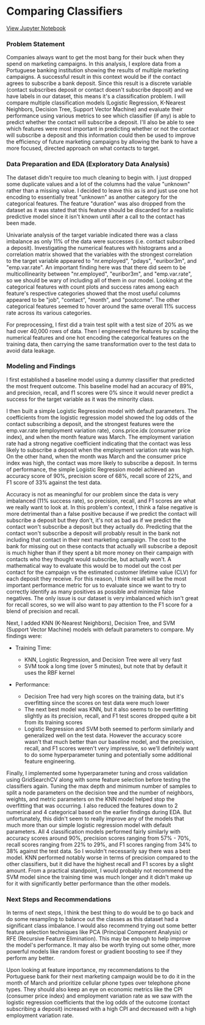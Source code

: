 # Comparing Classifiers  
[View Jupyter Notebook](Comparing%20Classifiers.ipynb)

### Problem Statement  
Companies always want to get the most bang for their buck when they spend on marketing campaigns. In this analysis, I explore data from a Portuguese banking institution showing the results of multiple marketing campaigns. A successful result in this context would be if the contact agrees to subscribe a bank deposit. Since this result is a discrete variable (contact subscribes deposit or contact doesn't subscribe deposit) and we have labels in our dataset, this means it's a classification problem. I will compare multiple classification models (Logistic Regression, K-Nearest Neighbors, Decision Tree, Support Vector Machine) and evaluate their performance using various metrics to see which classifier (if any) is able to predict whether the contact will subscribe a deposit. I'll also be able to see which features were most important in predicting whether or not the contact will subscribe a deposit and this information could then be used to improve the efficiency of future marketing campaigns by allowing the bank to have a more focused, directed approach on what contacts to target.

### Data Preparation and EDA (Exploratory Data Analysis) 
The dataset didn't require too much cleaning to begin with. I just dropped some duplicate values and a lot of the columns had the value "unknown" rather than a missing value. I decided to leave this as is and just use one hot encoding to essentially treat "unknown" as another category for the categorical features. The feature "duration" was also dropped from the dataset as it was stated that this feature should be discarded for a realistic predictive model since it isn't known until after a call to the contact has been made.

Univariate analysis of the target variable indicated there was a class imbalance as only 11% of the data were successes (i.e. contact subscribed a deposit). Investigating the numerical features with histograms and a correlation matrix showed that the variables with the strongest correlation to the target variable appeared to "nr.employed", "pdays", "euribor3m", and "emp.var.rate". An important finding here was that there did seem to be multicollinearity between "nr.employed", "euribor3m", and "emp.var.rate", so we should be wary of including all of them in our model. Looking at the categorical features with count plots and success rates among each feature's respective categories showed that the most useful columns appeared to be "job", "contact", "month", and "poutcome". The other categorical features seemed to hover around the same overall 11% success rate across its various categories.

For preprocessing, I first did a train test split with a test size of 20% as we had over 40,000 rows of data. Then I engineered the features by scaling the numerical features and one hot encoding the categorical features on the training data, then carrying the same transformation over to the test data to avoid data leakage.

### Modeling and Findings
I first established a baseline model using a dummy classifier that predicted the most frequent outcome. This baseline model had an accuracy of 89%, and precision, recall, and f1 scores were 0% since it would never predict a success for the target variable as it was the minority class.

I then built a simple Logistic Regression model with default parameters. The coefficients from the logistic regression model showed the log odds of the contact subscribing a deposit, and the strongest features were the emp.var.rate (employment variation rate), cons.price.idx (consumer price index), and when the month feature was March. The employment variation rate had a strong negative coefficient indicating that the contact was less likely to subscribe a deposit when the employment variation rate was high. On the other hand, when the month was March and the consumer price index was high, the contact was more likely to subscribe a deposit. In terms of performance, the simple Logistic Regression model achieved an accuracy score of 90%, precision score of 68%, recall score of 22%, and F1 score of 33% against the test data.

Accuracy is not as meaningful for our problem since the data is very imbalanced (11% success rate), so precision, recall, and F1 scores are what we really want to look at. In this problem's context, I think a false negative is more detrimental than a false positive because if we predict the contact will subscribe a deposit but they don't, it's not as bad as if we predict the contact won't subscribe a deposit but they actually do. Predicting that the contact won't subscribe a deposit will probably result in the bank not including that contact in their next marketing campaign. The cost to the bank for missing out on these contacts that actually will subscribe a deposit is much higher than if they spent a bit more money on their campaign with contacts who they thought would subscribe, but actually won't. A mathematical way to evaluate this would be to model out the cost per contact for the campaign vs the estimated customer lifetime value (CLV) for each deposit they receive. For this reason, I think recall will be the most important performance metric for us to evaluate since we want to try to correctly identify as many positives as possible and minimize false negatives. The only issue is our dataset is very imbalanced which isn't great for recall scores, so we will also want to pay attention to the F1 score for a blend of precision and recall.

Next, I added KNN (K-Nearest Neighbors), Decision Tree, and SVM (Support Vector Machine) models with default parameters to compare. My findings were:

- Training Time:
  - KNN, Logistic Regression, and Decision Tree were all very fast
  - SVM took a long time (over 5 minutes), but note that by default it uses the RBF kernel

- Performance:
  - Decision Tree had very high scores on the training data, but it's overfitting since the scores on test data were much lower
  - The next best model was KNN, but it also seems to be overfitting slightly as its precision, recall, and F1 test scores dropped quite a bit from its training scores
  - Logistic Regression and SVM both seemed to perform similarly and generalized well on the test data. However the accuracy score wasn't that much better than our baseline model, and the precision, recall, and F1 scores weren't very impressive, so we'll definitely want to do some hyperparameter tuning and potentially some additional feature engineering.

Finally, I implemented some hyperparameter tuning and cross validation using GridSearchCV along with some feature selection before testing the classifiers again. Tuning the max depth and minimum number of samples to split a node parameters on the decision tree and the number of neighbors, weights, and metric parameters on the KNN model helped stop the overfitting that was occurring. I also reduced the features down to 2 numerical and 4 categorical based on the earlier findings during EDA. But unfortunately, this didn't seem to really improve any of the models that much more than our simple logistic regression model with default parameters. All 4 classification models performed fairly similarly with accuracy scores around 90%, precision scores ranging from 57% - 70%, recall scores ranging from 22% to 29%, and F1 scores ranging from 34% to 38% against the test data. So I wouldn't necessarily say there was a best model. KNN performed notably worse in terms of precision compared to the other classifiers, but it did have the highest recall and F1 scores by a slight amount. From a practical standpoint, I would probably not recommend the SVM model since the training time was much longer and it didn't make up for it with significantly better performance than the other models.   

### Next Steps and Recommendations  
In terms of next steps, I think the best thing to do would be to go back and do some resampling to balance out the classes as this dataset had a significant class imbalance. I would also recommend trying out some better feature selection techniques like PCA (Principal Component Analysis) or RFE (Recursive Feature Elimination). This may be enough to help improve the model's performance. It may also be worth trying out some other, more powerful models like random forest or gradient boosting to see if they perform any better.   

Upon looking at feature importance, my recommendations to the Portuguese bank for their next marketing campaign would be to do it in the month of March and prioritize cellular phone types over telephone phone types. They should also keep an eye on economic metrics like the CPI (consumer price index) and employment variation rate as we saw with the logistic regression coefficients that the log odds of the outcome (contact subscribing a deposit) increased with a high CPI and decreased with a high employment variation rate.
